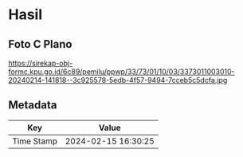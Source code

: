 # Hasil

## Foto C Plano

https://sirekap-obj-formc.kpu.go.id/6c89/pemilu/ppwp/33/73/01/10/03/3373011003010-20240214-141818--3c925578-5edb-4f57-9494-7cceb5c5dcfa.jpg


## Metadata

| Key        | Value               |
| ---------- | ------------------- |
| Time Stamp | 2024-02-15 16:30:25 |



